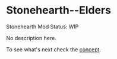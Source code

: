 # Stonehearth--Elders
Stonehearth Mod
Status: WIP

No description here.

To see what's next check the [concept](https://github.com/JohnnyTendo/Stonehearth--Elders/blob/master/concept.md).
